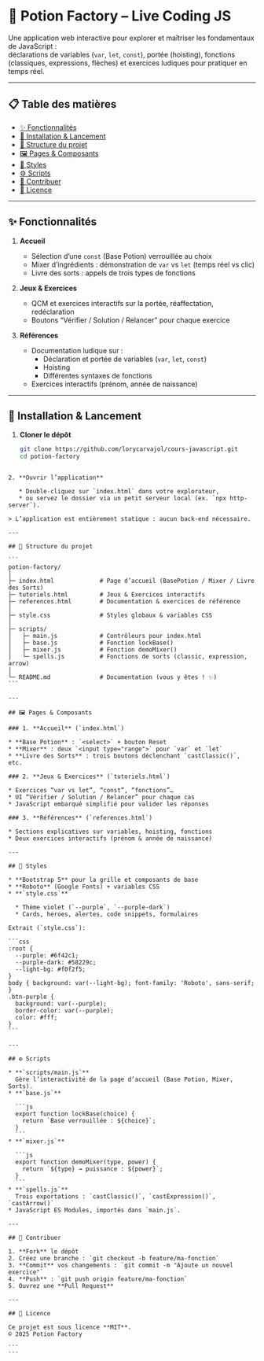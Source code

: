 # 🧪 Potion Factory – Live Coding JS

Une application web interactive pour explorer et maîtriser les fondamentaux de JavaScript :  
déclarations de variables (`var`, `let`, `const`), portée (hoisting), fonctions (classiques, expressions, flèches) et exercices ludiques pour pratiquer en temps réel.

---

## 📋 Table des matières

- [✨ Fonctionnalités](#-fonctionnalités)  
- [🚀 Installation & Lancement](#-installation--lancement)  
- [📁 Structure du projet](#-structure-du-projet)  
- [🖼️ Pages & Composants](#️-pages--composants)  
- [🎨 Styles](#-styles)  
- [⚙️ Scripts](#️-scripts)  
- [🤝 Contribuer](#-contribuer)  
- [📝 Licence](#-licence)  

---

## ✨ Fonctionnalités

1. **Accueil**  
   - Sélection d’une `const` (Base Potion) verrouillée au choix  
   - Mixer d’ingrédients : démonstration de `var` vs `let` (temps réel vs clic)  
   - Livre des sorts : appels de trois types de fonctions  

2. **Jeux & Exercices**  
   - QCM et exercices interactifs sur la portée, réaffectation, redéclaration  
   - Boutons “Vérifier / Solution / Relancer” pour chaque exercice  

3. **Références**  
   - Documentation ludique sur :  
     - Déclaration et portée de variables (`var`, `let`, `const`)  
     - Hoisting  
     - Différentes syntaxes de fonctions  
   - Exercices interactifs (prénom, année de naissance)  

---

## 🚀 Installation & Lancement

1. **Cloner le dépôt**  
   ```bash
   git clone https://github.com/lorycarvajol/cours-javascript.git
   cd potion-factory
````

2. **Ouvrir l’application**

   * Double-cliquez sur `index.html` dans votre explorateur,
   * ou servez le dossier via un petit serveur local (ex. `npx http-server`).

> L’application est entièrement statique : aucun back-end nécessaire.

---

## 📁 Structure du projet

```
potion-factory/
│
├─ index.html             # Page d’accueil (BasePotion / Mixer / Livre des Sorts)
├─ tutoriels.html         # Jeux & Exercices interactifs
├─ references.html        # Documentation & exercices de référence
│
├─ style.css              # Styles globaux & variables CSS
│
├─ scripts/
│   ├─ main.js            # Contrôleurs pour index.html
│   ├─ base.js            # Fonction lockBase()
│   ├─ mixer.js           # Fonction demoMixer()
│   └─ spells.js          # Fonctions de sorts (classic, expression, arrow)
│
└─ README.md              # Documentation (vous y êtes ! ✨)
```

---

## 🖼️ Pages & Composants

### 1. **Accueil** (`index.html`)

* **Base Potion** : `<select>` + bouton Reset
* **Mixer** : deux `<input type="range">` pour `var` et `let`
* **Livre des Sorts** : trois boutons déclenchant `castClassic()`, etc.

### 2. **Jeux & Exercices** (`tutoriels.html`)

* Exercices “var vs let”, “const”, “fonctions”…
* UI “Vérifier / Solution / Relancer” pour chaque cas
* JavaScript embarqué simplifié pour valider les réponses

### 3. **Références** (`references.html`)

* Sections explicatives sur variables, hoisting, fonctions
* Deux exercices interactifs (prénom & année de naissance)

---

## 🎨 Styles

* **Bootstrap 5** pour la grille et composants de base
* **Roboto** (Google Fonts) + variables CSS
* **`style.css`**

  * Thème violet (`--purple`, `--purple-dark`)
  * Cards, heroes, alertes, code snippets, formulaires

Extrait (`style.css`):

```css
:root {
  --purple: #6f42c1;
  --purple-dark: #58229c;
  --light-bg: #f0f2f5;
}
body { background: var(--light-bg); font-family: 'Roboto', sans-serif; }
.btn-purple {
  background: var(--purple);
  border-color: var(--purple);
  color: #fff;
}
```

---

## ⚙️ Scripts

* **`scripts/main.js`**
  Gère l’interactivité de la page d’accueil (Base Potion, Mixer, Sorts).
* **`base.js`**

  ```js
  export function lockBase(choice) {
    return `Base verrouillée : ${choice}`;
  }
  ```
* **`mixer.js`**

  ```js
  export function demoMixer(type, power) {
    return `${type} → puissance : ${power}`;
  }
  ```
* **`spells.js`**
  Trois exportations : `castClassic()`, `castExpression()`, `castArrow()`
* JavaScript ES Modules, importés dans `main.js`.

---

## 🤝 Contribuer

1. **Fork** le dépôt
2. Créez une branche : `git checkout -b feature/ma-fonction`
3. **Commit** vos changements : `git commit -m "Ajoute un nouvel exercice"`
4. **Push** : `git push origin feature/ma-fonction`
5. Ouvrez une **Pull Request**

---

## 📝 Licence

Ce projet est sous licence **MIT**.
© 2025 Potion Factory

```
```

